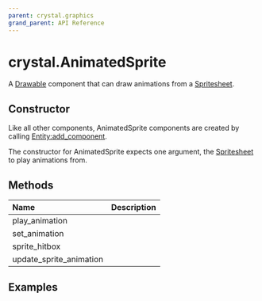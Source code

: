 ```yaml
---
parent: crystal.graphics
grand_parent: API Reference
---
```


# crystal.AnimatedSprite

A [Drawable](drawable) component that can draw animations from a [Spritesheet](crystal/api/assets/spritesheet).

## Constructor

Like all other components, AnimatedSprite components are created by calling [Entity:add_component](/crystal/api/ecs/entity_add_component).

The constructor for AnimatedSprite expects one argument, the [Spritesheet](/crystal/api/assets/spritesheet) to play animations from.

## Methods

| Name                    | Description |
| :---------------------- | :---------- |
| play_animation          |             |
| set_animation           |             |
| sprite_hitbox           |             |
| update_sprite_animation |             |

## Examples

```lua

```
